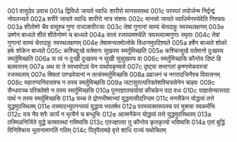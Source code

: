 001	वासुदेव उवाच
001a	द्विविधो जायते व्याधिः शारीरो मानसस्तथा
001c	परस्परं तयोर्जन्म निर्द्वन्द्वं नोपलभ्यते
002a	शरीरे जायते व्याधिः शारीरो नात्र संशयः
002c	मानसो जायते व्याधिर्मनस्येवेति निश्चयः
003a	शीतोष्णे चैव वायुश्च गुणा राजञ्शरीरजाः
003c	तेषां गुणानां साम्यं चेत्तदाहुः स्वस्थलक्षणम्
003e	उष्णेन बाध्यते शीतं शीतेनोष्णं च बाध्यते
004a	सत्त्वं रजस्तमश्चेति त्रयस्त्वात्मगुणाः स्मृताः
004c	तेषां गुणानां साम्यं चेत्तदाहुः स्वस्थलक्षणम्
004e	तेषामन्यतमोत्सेके विधानमुपदिश्यते
005a	हर्षेण बाध्यते शोको हर्षः शोकेन बाध्यते
005c	कश्चिद्दुःखे वर्तमानः सुखस्य स्मर्तुमिच्छति
005e	कश्चित्सुखे वर्तमानो दुःखस्य स्मर्तुमिच्छति
006a	स त्वं न दुःखी दुःखस्य न सुखी सुसुखस्य वा
006c	स्मर्तुमिच्छसि कौन्तेय दिष्टं हि बलवत्तरम्
007a	अथ वा ते स्वभावोऽयं येन पार्थावकृष्यसे
007c	दृष्ट्वा सभागतां कृष्णामेकवस्त्रां रजस्वलाम्
007e	मिषतां पाण्डवेयानां न तत्संस्मर्तुमिच्छसि
008a	प्रव्राजनं च नगरादजिनैश्च विवासनम्
008c	महारण्यनिवासश्च न तस्य स्मर्तुमिच्छसि
009a	जटासुरात्परिक्लेशश्चित्रसेनेन चाहवः
009c	सैन्धवाच्च परिक्लेशो न तस्य स्मर्तुमिच्छसि
010a	पुनरज्ञातचर्यायां कीचकेन पदा वधः
010c	याज्ञसेन्यास्तदा पार्थ न तस्य स्मर्तुमिच्छसि
011a	यच्च ते द्रोणभीष्माभ्यां युद्धमासीदरिन्दम
011c	मनसैकेन योद्धव्यं तत्ते युद्धमुपस्थितम्
011e	तस्मादभ्युपगन्तव्यं युद्धाय भरतर्षभ
012a	परमव्यक्तरूपस्य परं मुक्त्वा स्वकर्मभिः
012c	यत्र नैव शरैः कार्यं न भृत्यैर्न च बन्धुभिः
012e	आत्मनैकेन योद्धव्यं तत्ते युद्धमुपस्थितम्
013a	तस्मिन्ननिर्जिते युद्धे कामवस्थां गमिष्यसि
013c	एतज्ज्ञात्वा तु कौन्तेय कृतकृत्यो भविष्यसि
014a	एतां बुद्धिं विनिश्चित्य भूतानामागतिं गतिम्
014c	पितृपैतामहे वृत्ते शाधि राज्यं यथोचितम्
